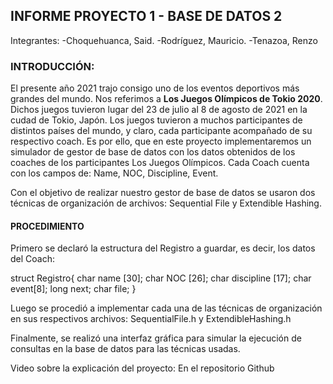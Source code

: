 ## INFORME PROYECTO 1 - BASE DE DATOS 2

Integrantes:
-Choquehuanca, Said.
-Rodríguez, Mauricio.
-Tenazoa, Renzo

### INTRODUCCIÓN:
El presente año 2021 trajo consigo uno de los eventos deportivos más grandes del mundo. Nos referimos a **Los Juegos Olímpicos de Tokio 2020**. Dichos juegos tuvieron lugar del 23 de julio al 8 de agosto de 2021 en la cudad de Tokio, Japón. Los juegos tuvieron a muchos participantes de distintos países del mundo, y claro, cada participante acompañado de su respectivo coach. Es por ello, que en este proyecto implementaremos un simulador de gestor de base de datos con los datos obtenidos de los coaches de los participantes Los Juegos Olímpicos. Cada Coach cuenta con los campos de: Name, NOC, Discipline, Event. 

Con el objetivo de realizar nuestro gestor de base de datos se usaron dos técnicas de organización de archivos: Sequential File y Extendible Hashing. 

#### PROCEDIMIENTO

Primero se declaró la estructura del Registro a guardar, es decir, los datos del Coach:

struct Registro{
  char name [30];
  char NOC [26];
  char discipline [17];
  char event[8];
  long next;
  char file;
 }

 Luego se procedió a implementar cada una de las técnicas de organización en sus respectivos archivos: SequentialFile.h y ExtendibleHashing.h

 Finalmente, se realizó una interfaz gráfica para simular la ejecución de consultas en la base de datos para las técnicas usadas.

 Video sobre la explicación del proyecto: En el repositorio Github

